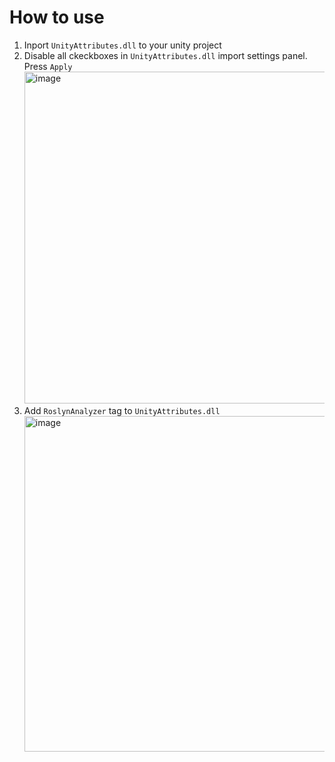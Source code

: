 # How to use
1. Inport `UnityAttributes.dll` to your unity project
2. Disable all ckeckboxes in `UnityAttributes.dll` import settings panel. Press `Apply` <img width="531" alt="image" src="https://github.com/OctopBP/unity-attributes/assets/17803104/d36caba4-abbe-4adb-8edc-1c9d654c2be4">
3. Add `RoslynAnalyzer` tag to `UnityAttributes.dll` <img width="537" alt="image" src="https://github.com/OctopBP/unity-attributes/assets/17803104/4bd16b92-b8f0-4bc8-9745-8963600ab2cf">
